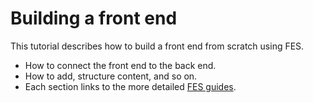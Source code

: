 # Building a front end

This tutorial describes how to build a front end from scratch using FES.

* How to connect the front end to the back end.
* How to add, structure content, and so on.
* Each section links to the more detailed [FES guides](/docs/cloud/dev/spryker-cloud-commerce-os/front-end-enablement-service/front-end-enablement-service-guides/front-end-enablement-service-guides.md).
